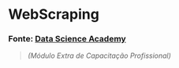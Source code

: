 <h1>WebScraping</h1>
<h3>Fonte: <a href="https://www.datascienceacademy.com.br/" target="_blank">Data Science Academy</a></h3>
<blockquote><i>(Módulo Extra de Capacitação Profissional)</i></blockquote>

<!-- [![Watch the video](https://i.imgur.com/vKb2F1B.png)](https://youtu.be/vt5fpE0bzSY) 
[![Demo CountPages alpha](https://share.gifyoutube.com/KzB6Gb.gif)](https://www.youtube.com/watch?v=ek1j272iAmc) -->

